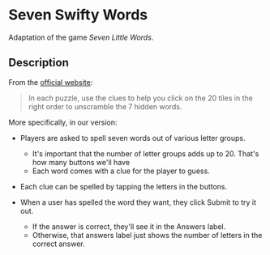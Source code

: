 #  Seven Swifty Words

Adaptation of the game _Seven Little Words_.


## Description

From the [official website](http://www.7littlewords.com/):

> In each puzzle, use the clues to help you click on the 20 tiles in the right order to unscramble the 7 hidden words.

More specifically, in our version:

-  Players are asked to spell seven words out of various letter groups.
    - It's important that the number of letter groups adds up to 20. That's how many buttons we'll have
    -  Each word comes with a clue for the player to guess. 

-  Each clue can be spelled by tapping the letters in the buttons. 

-  When a user has spelled the word they want, they click Submit to try it out. 
    -  If the answer is correct, they'll see it in the Answers label. 
    -  Otherwise, that answers label just shows the number of letters in the correct answer.
